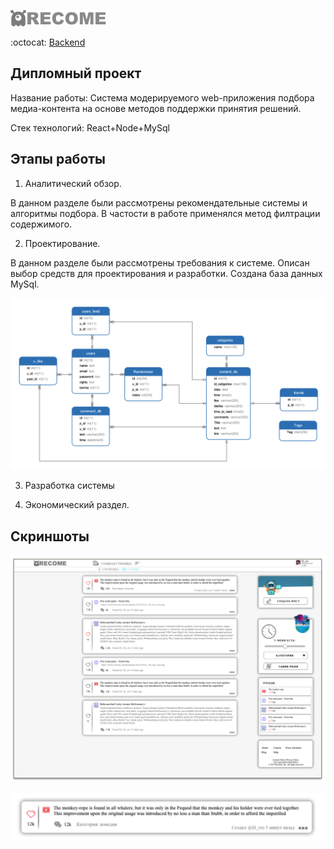  ![recome](https://github.com/LilExi/recme/blob/master/src/assets/Group.png?raw=true)
 
 :octocat: [Backend](https://github.com/LilExi/recme_server)

## Дипломный проект
Название работы: Система модерируемого web-приложения подбора медиа-контента на основе методов поддержки принятия решений.

Стек технологий: React+Node+MySql

## Этапы работы
1. Аналитический обзор.
  
  В данном разделе были рассмотрены рекомендательные системы и алгоритмы подбора. В частости в работе применялся метод филтрации содержимого.

2. Проектирование.
  
  В данном разделе были рассмотрены требования к системе. Описан выбор средств для проектирования и разработки.
  Создана база данных MySql.
  
  ![модель базы данных](https://github.com/LilExi/recme/blob/master/src/assets/Снимок%20экрана%202019-09-14%20в%204.10.40.png?raw=true)

3. Разработка системы

4. Экономический раздел.

## Скриншоты
![1](https://github.com/LilExi/recme/blob/master/src/assets/Снимок%20экрана%202019-09-14%20в%204.17.49.png?raw=true)

![2](https://github.com/LilExi/recme/blob/master/src/assets/Снимок%20экрана%202019-09-14%20в%204.18.01.png?raw=true)

